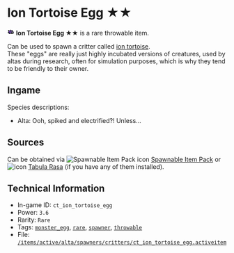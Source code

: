 # Ion Tortoise Egg ★★

<img src="https://raw.githubusercontent.com/Ceterai/Enternia/main/items/active/alta/spawners/critters/ct_ion_tortoise_egg.png" alt="Ion Tortoise Egg ★★ icon" loading="lazy" width="auto" height="16px"/> **Ion Tortoise Egg ★★** is a rare throwable item.

Can be used to spawn a critter called [ion tortoise](https://ceterai.github.io/MyEnternia/Wiki/iontortoise).  
These "eggs" are really just highly incubated versions of creatures, used by altas during research, often for simulation purposes, which is why they tend to be friendly to their owner.

## Ingame

Species descriptions:

- Alta: Ooh, spiked and electrified?! Unless...

## Sources

Can be obtained via <img src="https://raw.githubusercontent.com/Silverfeelin/Starbound-SpawnableItemPack/master/interface/sip/iconSmall.png" alt="Spawnable Item Pack icon" width="18" height="14"/> [Spawnable Item Pack](https://steamcommunity.com/sharedfiles/filedetails/?id=733665104) or <img src="https://steamuserimages-a.akamaihd.net/ugc/263843960696222713/3EC9A7C005541F7D577EBCB8C5736B4EFC9973D6/" alt="icon" width="8" height="12"/> [Tabula Rasa](https://community.playstarbound.com/resources/the-tabula-rasa.3222/) (if you have any of them installed).

## Technical Information

- In-game ID: `ct_ion_tortoise_egg`
- Power: `3.6`
- Rarity: `Rare`
- Tags: [`monster_egg`](https://ceterai.github.io/MyEnternia/Wiki/Tags/MonsterEgg), [`rare`](https://ceterai.github.io/MyEnternia/Wiki/Tags/Rare), [`spawner`](https://ceterai.github.io/MyEnternia/Wiki/Tags/Spawner), [`throwable`](https://ceterai.github.io/MyEnternia/Wiki/Tags/Throwable)
- File: [`/items/active/alta/spawners/critters/ct_ion_tortoise_egg.activeitem`](https://github.com/Ceterai/Enternia/blob/main/items/active/alta/spawners/critters/ct_ion_tortoise_egg.activeitem)
